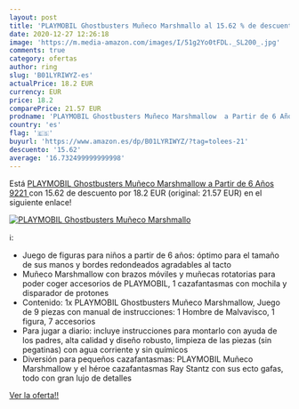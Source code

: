 ```yaml
---
layout: post
title: 'PLAYMOBIL Ghostbusters Muñeco Marshmallo al 15.62 % de descuento'
date: 2020-12-27 12:26:18
image: 'https://m.media-amazon.com/images/I/51g2Yo0tFDL._SL200_.jpg'
comments: true
category: ofertas
author: ring
slug: 'B01LYRIWYZ-es'
actualPrice: 18.2 EUR
currency: EUR
price: 18.2
comparePrice: 21.57 EUR
prodname: 'PLAYMOBIL Ghostbusters Muñeco Marshmallow  a Partir de 6 Años  9221 '
country: 'es'
flag: '🇪🇸'
buyurl: 'https://www.amazon.es/dp/B01LYRIWYZ/?tag=tolees-21'
descuento: '15.62'
average: '16.732499999999998'
---
```


Está [PLAYMOBIL Ghostbusters Muñeco Marshmallow  a Partir de 6 Años  9221 ](https://www.amazon.es/dp/B01LYRIWYZ/?tag=tolees-21) con 15.62 de descuento por 18.2 EUR (original: 21.57 EUR) en el siguiente enlace!

[![PLAYMOBIL Ghostbusters Muñeco Marshmallo](https://m.media-amazon.com/images/I/51g2Yo0tFDL._SL200_.jpg)](https://www.amazon.es/dp/B01LYRIWYZ/?tag=tolees-21)

ℹ️:

- Juego de figuras para niños a partir de 6 años: óptimo para el tamaño de sus manos y bordes redondeados agradables al tacto
- Muñeco Marshmallow con brazos móviles y muñecas rotatorias para poder coger accesorios de PLAYMOBIL, 1 cazafantasmas con mochila y disparador de protones
- Contenido: 1x PLAYMOBIL Ghostbusters Muñeco Marshmallow, Juego de 9 piezas con manual de instrucciones: 1 Hombre de Malvavisco, 1 figura, 7 accesorios
- Para jugar a diario: incluye instrucciones para montarlo con ayuda de los padres, alta calidad y diseño robusto, limpieza de las piezas (sin pegatinas) con agua corriente y sin químicos
- Diversión para pequeños cazafantasmas: PLAYMOBIL Muñeco Marshmallow y el héroe cazafantasmas Ray Stantz con sus ecto gafas, todo con gran lujo de detalles

[Ver la oferta!!](https://www.amazon.es/dp/B01LYRIWYZ/?tag=tolees-21)
